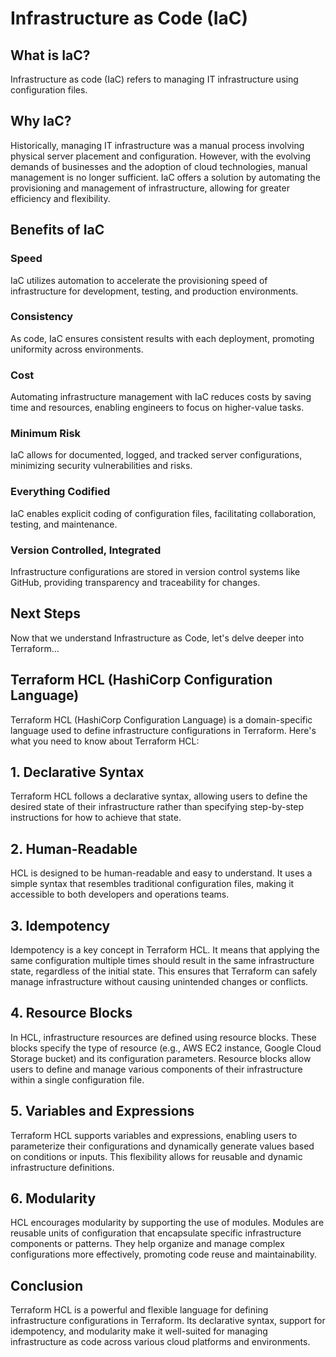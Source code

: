# Infrastructure as Code (IaC)

## What is IaC?

Infrastructure as code (IaC) refers to managing IT infrastructure using configuration files. 

## Why IaC?

Historically, managing IT infrastructure was a manual process involving physical server placement and configuration. However, with the evolving demands of businesses and the adoption of cloud technologies, manual management is no longer sufficient. IaC offers a solution by automating the provisioning and management of infrastructure, allowing for greater efficiency and flexibility.

## Benefits of IaC

### Speed

IaC utilizes automation to accelerate the provisioning speed of infrastructure for development, testing, and production environments.

### Consistency

As code, IaC ensures consistent results with each deployment, promoting uniformity across environments.

### Cost

Automating infrastructure management with IaC reduces costs by saving time and resources, enabling engineers to focus on higher-value tasks.

### Minimum Risk

IaC allows for documented, logged, and tracked server configurations, minimizing security vulnerabilities and risks.

### Everything Codified

IaC enables explicit coding of configuration files, facilitating collaboration, testing, and maintenance.

### Version Controlled, Integrated

Infrastructure configurations are stored in version control systems like GitHub, providing transparency and traceability for changes.

## Next Steps

Now that we understand Infrastructure as Code, let's delve deeper into Terraform...

## Terraform HCL (HashiCorp Configuration Language)

Terraform HCL (HashiCorp Configuration Language) is a domain-specific language used to define infrastructure configurations in Terraform. Here's what you need to know about Terraform HCL:

## 1. Declarative Syntax

Terraform HCL follows a declarative syntax, allowing users to define the desired state of their infrastructure rather than specifying step-by-step instructions for how to achieve that state.

## 2. Human-Readable

HCL is designed to be human-readable and easy to understand. It uses a simple syntax that resembles traditional configuration files, making it accessible to both developers and operations teams.

## 3. Idempotency

Idempotency is a key concept in Terraform HCL. It means that applying the same configuration multiple times should result in the same infrastructure state, regardless of the initial state. This ensures that Terraform can safely manage infrastructure without causing unintended changes or conflicts.

## 4. Resource Blocks

In HCL, infrastructure resources are defined using resource blocks. These blocks specify the type of resource (e.g., AWS EC2 instance, Google Cloud Storage bucket) and its configuration parameters. Resource blocks allow users to define and manage various components of their infrastructure within a single configuration file.

## 5. Variables and Expressions

Terraform HCL supports variables and expressions, enabling users to parameterize their configurations and dynamically generate values based on conditions or inputs. This flexibility allows for reusable and dynamic infrastructure definitions.

## 6. Modularity

HCL encourages modularity by supporting the use of modules. Modules are reusable units of configuration that encapsulate specific infrastructure components or patterns. They help organize and manage complex configurations more effectively, promoting code reuse and maintainability.

## Conclusion

Terraform HCL is a powerful and flexible language for defining infrastructure configurations in Terraform. Its declarative syntax, support for idempotency, and modularity make it well-suited for managing infrastructure as code across various cloud platforms and environments.
